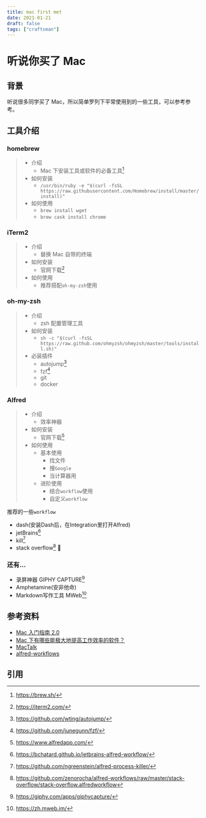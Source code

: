```yaml
---
title: mac first met
date: 2021-01-21
draft: false
tags: ["craftsman"]
---
```


# 听说你买了 Mac

## 背景

听说很多同学买了 Mac，所以简单罗列下平常使用到的一些工具，可以参考参考。

## 工具介绍

### homebrew

> - 介绍
>   - Mac 下安装工具或软件的必备工具[^1]
> - 如何安装
>   - `/usr/bin/ruby -e "$(curl -fsSL https://raw.githubusercontent.com/Homebrew/install/master/install)"`
> - 如何使用
>   - `brew install wget`
>   - `brew cask install chrome`


### iTerm2

> - 介绍
>   - 替换 Mac 自带的终端
> - 如何安装
>   - 官网下载[^2]
> - 如何使用
>   - 推荐搭配`oh-my-zsh`使用


### oh-my-zsh

> - 介绍
>   - zsh 配置管理工具
> - 如何安装
>   - `sh -c "$(curl -fsSL https://raw.github.com/ohmyzsh/ohmyzsh/master/tools/install.sh)"`
> - 必装插件
>   - autojump[^3]
>   - fzf[^4]
>   - git
>   - docker


### Alfred

> - 介绍
>   - 效率神器
> - 如何安装
>   - 官网下载[^5]
> - 如何使用
>   - 基本使用
>       - 找文件
>       - 搜`Google`
>       - 当计算器用
>   - 进阶使用
>       - 结合`workflow`使用
>       - 自定义`workflow`

推荐的一些`workflow`

- dash(安装Dash后，在Integration里打开Alfred)
- jetBrains[^6]
- kill[^7]
- stack overflow[^8] 👼

### 还有...

- 录屏神器 GIPHY CAPTURE[^9]
- Amphetamine(安非他命)
- Markdown写作工具 MWeb[^10]


## 参考资料

- [Mac 入门指南 2.0](https://zhuanlan.zhihu.com/p/83863239)
- [Mac 下有哪些能极大地提高工作效率的软件？](https://www.zhihu.com/question/27158546)
- [MacTalk](http://macshuo.com/?tag=mac)
- [alfred-workflows](https://github.com/zenorocha/alfred-workflows)


## 引用

[^1]: https://brew.sh/
[^2]: https://iterm2.com/
[^5]: https://www.alfredapp.com/
[^9]: https://giphy.com/apps/giphycapture/
[^8]: https://github.com/zenorocha/alfred-workflows/raw/master/stack-overflow/stack-overflow.alfredworkflow
[^6]: https://bchatard.github.io/jetbrains-alfred-workflow/
[^7]: https://github.com/ngreenstein/alfred-process-killer/
[^3]: https://github.com/wting/autojump/
[^4]: https://github.com/junegunn/fzf/
[^10]: https://zh.mweb.im/
